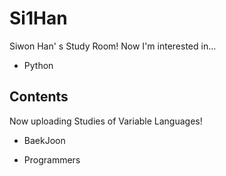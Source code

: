 # Si1Han

 Siwon Han' s Study Room!
 Now I'm interested in...

 * Python

## Contents

Now uploading Studies of Variable Languages!

- BaekJoon

- Programmers
